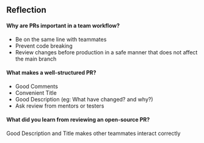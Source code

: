 ## Reflection

#### Why are PRs important in a team workflow?

- Be on the same line with teammates
- Prevent code breaking
- Review changes before production in a safe manner that does not affect the main branch

#### What makes a well-structured PR?

- Good Comments
- Convenient Title
- Good Description (eg: What have changed? and why?)
- Ask review from mentors or testers

#### What did you learn from reviewing an open-source PR?

Good Description and Title makes other teammates interact correctly
